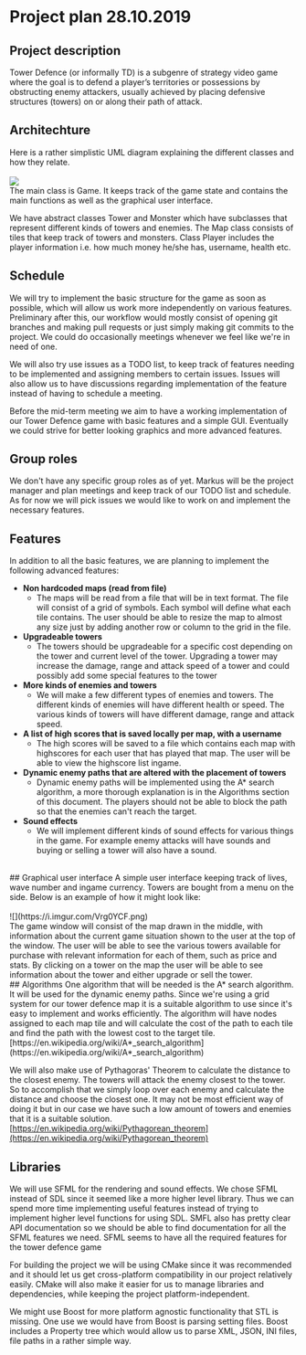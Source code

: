# Project plan 28.10.2019


## Project description
Tower Defence (or informally TD) is a subgenre of strategy video game where the goal is to defend a player’s territories or possessions by obstructing enemy attackers, usually achieved by placing defensive structures (towers) on or along their path of attack.
<br /> 
## Architechture
Here is a rather simplistic UML diagram explaining the different classes and how they relate.
<br />
<br />
![](https://i.imgur.com/L5tW7fr.png)
<br />
The main class is Game. It keeps track of the game state and contains the main functions as well as the graphical user interface.

We have abstract classes Tower and Monster which have subclasses that represent different kinds of towers and enemies. The Map class consists of tiles that keep track of towers and monsters. Class Player includes the player information i.e. how much money he/she has, username, health etc.
<br /> 
## Schedule
We will try to implement the basic structure for the game as soon as possible, which will allow us work more independently on various features.
Preliminary after this, our workflow would mostly consist of opening git branches and making pull requests or just simply making git commits to the project. We could do occasionally meetings whenever we feel like we're in need of one.

We will also try use issues as a TODO list, to keep track of features needing to be implemented and assigning members to certain issues. Issues will also allow us to have discussions regarding implementation of the feature instead of having to schedule a meeting.

Before the mid-term meeting we aim to have a working implementation of our Tower Defence game with basic features and a simple GUI. Eventually we could strive for better looking graphics and more advanced features.
<br /> 
## Group roles
We don't have any specific group roles as of yet. Markus will be the project manager and plan meetings and keep track of our TODO list and schedule. As for now we will pick issues we would like to work on and implement the necessary features.
<br /> 
## Features
In addition to all the basic features, we are planning to implement the following advanced features:
<br />
- **Non hardcoded maps (read from file)**
    - The maps will be read from a file that will be in text format. The file will consist of a grid of symbols. Each symbol will define what each tile contains. The user should be able to resize the map to almost any size just by adding another row or column to the grid in the file.
- **Upgradeable towers**
    - The towers should be upgradeable for a specific cost depending on the tower and current level of the tower. Upgrading a tower may increase the damage, range and attack speed of a tower and could possibly add some special features to the tower
- **More kinds of enemies and towers**
    - We will make a few different types of enemies and towers. The different kinds of enemies will have different health or speed. The various kinds of towers will have different damage, range and attack speed.
- **A list of high scores that is saved locally per map, with a username**
    - The high scores will be saved to a file which contains each map with highscores for each user that has played that map. The user will be able to view the highscore list ingame.
- **Dynamic enemy paths that are altered with the placement of towers**
    - Dynamic enemy paths will be implemented using the A&ast; search algorithm, a more thorough explanation is in the Algorithms section of this document. The players should not be able to block the path so that the enemies can't reach the target.
- **Sound effects**
    - We will implement different kinds of sound effects for various things in the game. For example enemy attacks will have sounds and buying or selling a tower will also have a sound.
<br /> 
## Graphical user interface
A simple user interface keeping track of lives, wave number and ingame currency. Towers are bought from a menu on the side. Below is an example of how it might look like:
<br /> 
<br /> 
![](https://i.imgur.com/Vrg0YCF.png)
<br /> 
The game window will consist of the map drawn in the middle, with information about the current game situation shown to the user at the top of the window. The user will be able to see the various towers available for purchase with relevant information for each of them, such as price and stats. By clicking on a tower on the map the user will be able to see information about the tower and either upgrade or sell the tower.
<br />
## Algorithms
One algorithm that will be needed is the A&ast; search algorithm. It will be used for the dynamic enemy paths. Since we're using a grid system for our tower defence map it is a suitable algorithm to use since it's easy to implement and works efficiently. The algorithm will have nodes assigned to each map tile and will calculate the cost of the path to each tile and find the path with the lowest cost to the target tile.
[https://en.wikipedia.org/wiki/A&ast;&lowbar;search_algorithm](https://en.wikipedia.org/wiki/A&ast;&lowbar;search_algorithm)

We will also make use of Pythagoras' Theorem to calculate the distance to the closest enemy. The towers will attack the enemy closest to the tower. So to accomplish that we simply loop over each enemy and calculate the distance and choose the closest one. It may not be most efficient way of doing it but in our case we have such a low amount of towers and enemies that it is a suitable solution.
[https://en.wikipedia.org/wiki/Pythagorean_theorem](https://en.wikipedia.org/wiki/Pythagorean_theorem)
<br />
## Libraries
We will use SFML for the rendering and sound effects. We chose SFML instead of SDL since it seemed like a more higher level library. Thus we can spend more time implementing useful features instead of trying to implement higher level functions for using SDL. SMFL also has pretty clear API documentation so we should be able to find documentation for all the SFML features we need. SFML seems to have all the required features for the tower defence game

For building the project we will be using CMake since it was recommended and it should let us get cross-platform compatibility in our project relatively easily. CMake will also make it easier for us to manage libraries and dependencies, while keeping the project platform-independent.

We might use Boost for more platform agnostic functionality that STL is missing. One use we would have from Boost is parsing setting files. Boost includes a Property tree which would allow us to parse XML, JSON, INI files, file paths in a rather simple way.